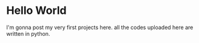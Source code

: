 # Hello World
I'm gonna post my very first projects here.
all the codes uploaded here are written in python.
